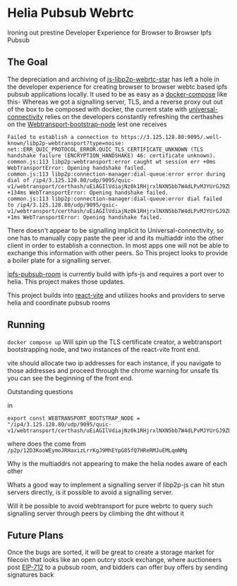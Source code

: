 # Helia Pubsub Webrtc
Ironing out prestine Developer Experience for Browser to Browser Ipfs Pubsub

## The Goal
The depreciation and archiving of [js-libp2p-webrtc-star](https://github.com/libp2p/js-libp2p-webrtc-star) has left a hole in the developer experience for creating browser to browser webtc based ipfs pubsub applications locally.  It used to be as easy as a [docker-compose](https://gitlab.com/polusarcticus/ipfs-pubsub-webrtc/-/blob/master/docker-compose.yaml?ref_type=heads) like this-  Whereas we got a signalling server, TLS, and a reverse proxy out out of the box to be composed with docker, the current state with [universal-connectivity](https://github.com/libp2p/universal-connectivity/tree/main) relies on the developers constantly refreshing the certhashes on the [Webtransport-bootstrap-node](https://github.com/libp2p/universal-connectivity/blob/8d470ac992c2c5864823fd9ffb1ba37714c008f8/js-peer/src/lib/constants.ts#L6) lest one receives 

```
Failed to establish a connection to https://3.125.128.80:9095/.well-known/libp2p-webtransport?type=noise: net::ERR_QUIC_PROTOCOL_ERROR.QUIC_TLS_CERTIFICATE_UNKNOWN (TLS handshake failure (ENCRYPTION_HANDSHAKE) 46: certificate unknown).
common.js:113 libp2p:webtransport:error caught wt session err +0ms WebTransportError: Opening handshake failed.
common.js:113 libp2p:connection-manager:dial-queue:error error during dial of /ip4/3.125.128.80/udp/9095/quic-v1/webtransport/certhash/uEiAGIlVdiajNz0k1RHjrxlNXN5bb7W4dLPvMJYUrGJ9ZUQ/certhash/uEiDYZsZoO8vuTKlPhxvVR5SFwOkbXfjlsmTLUHNlnG24bg/p2p/12D3KooWEymoJRHaxizLrrKgJ9MhEYpG85fQ7HReRMJuEMLqmNMg +134ms WebTransportError: Opening handshake failed.
common.js:113 libp2p:connection-manager:dial-queue:error dial failed to /ip4/3.125.128.80/udp/9095/quic-v1/webtransport/certhash/uEiAGIlVdiajNz0k1RHjrxlNXN5bb7W4dLPvMJYUrGJ9ZUQ/certhash/uEiDYZsZoO8vuTKlPhxvVR5SFwOkbXfjlsmTLUHNlnG24bg/p2p/12D3KooWEymoJRHaxizLrrKgJ9MhEYpG85fQ7HReRMJuEMLqmNMg +1ms WebTransportError: Opening handshake failed.
```
There doesn't appear to be signalling implicit to Universal-connectivity, so one has to manually copy paste the peer id and its multiaddr into the other client in order to establish a connection.  In most apps one will not be able to exchange this information with other peers.  So This project looks to provide a boiler plate for a signalling server.

[ipfs-pubsub-room](https://github.com/ipfs-shipyard/ipfs-pubsub-room) is currently build with ipfs-js and requires a port over to helia.  This project makes those updates.

This project builds into [react-vite](https://github.com/ipfs-examples/helia-examples/tree/main/examples/helia-vite) and utilizes hooks and providers to serve helia and coordinate pubsub rooms

## Running
```docker compose up```
Will spin up the TLS certificate creator, a webtransport bootstrapping node, and two instances of the react-vite front end.

vite should allocate two ip addresses for each instance, if you navigate to those addresses and proceed through the chrome warning for unsafe tls you can see the beginning of the front end.

Outstanding questions

in 
```
export const WEBTRANSPORT_BOOTSTRAP_NODE = "/ip4/3.125.128.80/udp/9095/quic-v1/webtransport/certhash/uEiAGIlVdiajNz0k1RHjrxlNXN5bb7W4dLPvMJYUrGJ9ZUQ/certhash/uEiDYZsZoO8vuTKlPhxvVR5SFwOkbXfjlsmTLUHNlnG24bg/p2p/12D3KooWEymoJRHaxizLrrKgJ9MhEYpG85fQ7HReRMJuEMLqmNMg"
```
where does the come from
```/p2p/12D3KooWEymoJRHaxizLrrKgJ9MhEYpG85fQ7HReRMJuEMLqmNMg```

Why is the multiaddrs not appearing to make the helia nodes aware of each other

Whats a good way to implement a signalling server if libp2p-js can hit stun servers directly, is it possible to avoid a signalling server.

Will it be possible to avoid webtransport for pure webrtc to query such signalling server through peers by climbing the dht without it



## Future Plans

Once the bugs are sorted, it will be great to create a storage market for filecoin that looks like an open outcry stock exchange, where auctioneers post [EIP-712](https://eips.ethereum.org/EIPS/eip-712) to a pubsub room, and bidders can offer buy offers by sending signatures back